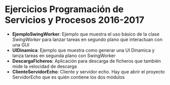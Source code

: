 Ejercicios Programación de Servicios y Procesos 2016-2017
=========================================================

* **EjemploSwingWorker**: Ejemplo que muestra el uso básico de la clase _SwingWorker_ para lanzar tareas en segundo plano que interactuan con una GUI
* **UIDinamica**: Ejemplo que muestra como generar una UI Dinamica y lanza tareas en segunda plano con SwingWorker
* **DescargaFicheros**: Aplicación para descarga de ficheros que también mide la velocidad de descarga
* **ClienteServidorEcho**: Cliente y servidor echo. Hay que abrir el proyecto ServidorEcho que es quién contiene los dos módulos
